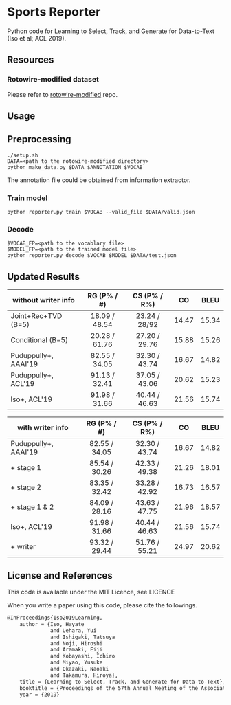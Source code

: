 # Sports Reporter

Python code for Learning to Select, Track, and Generate for Data-to-Text (Iso et al; ACL 2019).


## Resources
### Rotowire-modified dataset
Please refer to [rotowire-modified](https://github.com/aistairc/rotowire-modified) repo.

## Usage

## Preprocessing
```
./setup.sh
DATA=<path to the rotowire-modified directory>
python make_data.py $DATA $ANNOTATION $VOCAB
```
The annotation file could be obtained from information extractor.

### Train model
```
python reporter.py train $VOCAB --valid_file $DATA/valid.json
```

### Decode
```
$VOCAB_FP=<path to the vocablary file>
$MODEL_FP=<path to the trained model file>
python reporter.py decode $VOCAB $MODEL $DATA/test.json
```

## Updated Results

| without writer info | RG (P% / #) | CS (P% / R%)| CO  |BLEU |
|---------------------|:-----------:|:-----------:|:---:|:---:|
|Joint+Rec+TVD (B=5)  |18.09 / 48.54|23.24 / 28/92|14.47|15.34|
|Conditional (B=5)    |20.28 / 61.76|27.20 / 29.76|15.88|15.26|
|Puduppully+, AAAI'19 |82.55 / 34.05|32.30 / 43.74|16.67|14.82|
|Puduppully+, ACL'19  |91.13 / 32.41|37.05 / 43.06|20.62|15.23|
|Iso+, ACL'19         |91.98 / 31.66|40.44 / 46.63|21.56|15.74|


| with writer info    | RG (P% / #) | CS (P% / R%)| CO  |BLEU |
|---------------------|:-----------:|:-----------:|:---:|:---:|
|Puduppully+, AAAI'19 |82.55 / 34.05|32.30 / 43.74|16.67|14.82|
|+ stage 1            |85.54 / 30.26|42.33 / 49.38|21.26|18.01|
|+ stage 2            |83.35 / 32.42|33.28 / 42.92|16.73|16.57|
|+ stage 1 & 2        |84.09 / 28.16|43.63 / 47.75|21.96|18.57|
|Iso+, ACL'19         |91.98 / 31.66|40.44 / 46.63|21.56|15.74|
|+ writer             |93.32 / 29.44|51.76 / 55.21|24.97|20.62|


## License and References
This code is available under the MIT Licence, see LICENCE

When you write a paper using this code, please cite the followings.

```tex
@InProceedings{Iso2019Learning,
    author = {Iso, Hayate
              and Uehara, Yui
              and Ishigaki, Tatsuya
              and Noji, Hiroshi
              and Aramaki, Eiji
              and Kobayashi, Ichiro
              and Miyao, Yusuke
              and Okazaki, Naoaki
              and Takamura, Hiroya},
    title = {Learning to Select, Track, and Generate for Data-to-Text},
    booktitle = {Proceedings of the 57th Annual Meeting of the Association for Computational Linguistics (ACL)},
    year = {2019}
```